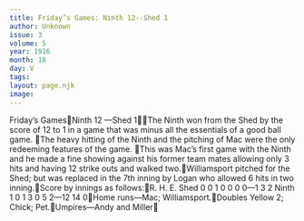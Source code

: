 ```yaml
---
title: Friday’s Games: Ninth 12--Shed 1
author: Unknown
issue: 3
volume: 5
year: 1916
month: 18
day: V
tags:
layout: page.njk
image:
---
```

Friday’s GamesNinth 12 —Shed 1The Ninth won from the Shed by the score of 12 to 1 in a game that was minus all the essentials of a good ball game. The heavy hitting of the Ninth and the pitching of Mac were the only redeeming features of the game. This was Mac’s first game with the Ninth and he made a fine showing against his former team mates allowing only 3 hits and having 12 strike outs and walked two.Williamsport pitched for the Shed; but was replaced in the 7th inning by Logan who allowed 6 hits in two inning.Score by innings as follows:R. H. E. Shed 0 0 1 0 0 0 0—1 3 2 Ninth 1 0 1 3 0 5 2—12 14 0Home runs—Mac; Williamsport.Doubles Yellow 2; Chick; Pet.Umpires—Andy and Miller
